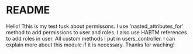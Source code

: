# README

Hello! Tthis is my test tusk about permissons. I use 'nasted_attributes_for' method to add permissions to user and roles. I also use HABTM references to add roles in user. All custom methods I put in users_controller. I can explain more about this module if it is necessary. Thanks for waching!
